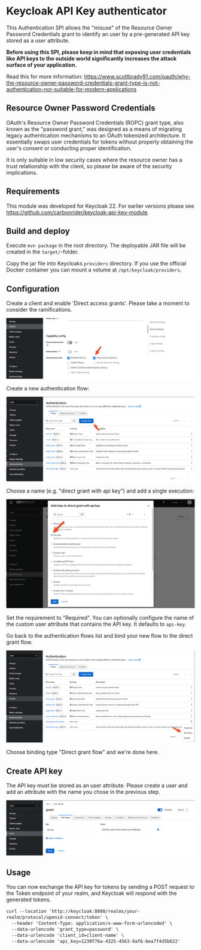 # Keycloak API Key authenticator

This Authentication SPI allows the "misuse" of the Resource Owner Password Credentials grant to identify an user by 
a pre-generated API key stored as a user attribute.

**Before using this SPI, please keep in mind that exposing user credentials like API keys to the outside world
significantly increases the attack surface of your application.**

Read this for more information: https://www.scottbrady91.com/oauth/why-the-resource-owner-password-credentials-grant-type-is-not-authentication-nor-suitable-for-modern-applications

## Resource Owner Password Credentials

OAuth's Resource Owner Password Credentials (ROPC) grant type, also known as the "password grant," was designed as a 
means of migrating legacy authentication mechanisms to an OAuth tokenized architecture. It essentially swaps user 
credentials for tokens without properly obtaining the user's consent or conducting proper identification. 

It is only suitable in low security cases where the resource owner has a trust relationship with the client, so please 
be aware of the security implications.

## Requirements

This module was developed for Keycloak 22. For earlier versions please see https://github.com/carbonrider/keycloak-api-key-module.

## Build and deploy

Execute `mvn package` in the root directory. The deployable JAR file will be created in the `target/`-folder.

Copy the jar file into Keycloaks `providers` directory. If you use the official Docker container you can mount a volume 
at `/opt/keycloak/providers`. 

## Configuration

Create a client and enable 'Direct access grants'. Please take a moment to consider the ramifications.

![](doc/capability_config.png)

Create a new authentication flow:

![](doc/create_flow.png)

Choose a name (e.g. "direct grant with api key") and add a single execution:

![](doc/add_step.png)

Set the requirement to "Required". You can optionally configure the name of the custom user attribute
that contains the API key. It defaults to `api-key`.

Go back to the authentication flows list and bind your new flow to the direct grant flow.

![](doc/bind_flow.png)

Choose binding type "Direct grant flow" and we're done here.

## Create API key

The API key must be stored as an user attribute. Please create a user and add an attribute with the name you chose in
the previous step.

![](doc/user_attribute.png)

## Usage

You can now exchange the API key for tokens by sending a POST request to the Token endpoint of your realm, and Keycloak 
will respond with the generated tokens.

```
curl --location 'http://keycloak:8080/realms/your-realm/protocol/openid-connect/token' \
  --header 'Content-Type: application/x-www-form-urlencoded' \
  --data-urlencode 'grant_type=password' \
  --data-urlencode 'client_id=client-name' \
  --data-urlencode 'api_key=1230f76a-4325-4563-9af6-bea7f4d5b622'
```
